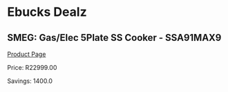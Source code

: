 
# Ebucks Dealz
## SMEG: Gas/Elec 5Plate SS Cooker - SSA91MAX9
[Product Page](https://www.ebucks.com/web/shop/productSelected.do?prodId=316730110&catId=704989856)

Price: R22999.00

Savings: 1400.0


	